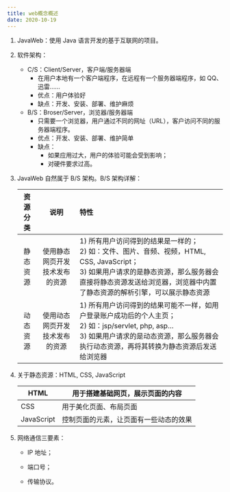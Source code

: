 ```yaml
---
title: web概念概述
date: 2020-10-19
---
```


1. JavaWeb：使用 Java 语言开发的基于互联网的项目。

2. 软件架构：

    - C/S：Client/Server，客户端/服务器端
        - 在用户本地有一个客户端程序，在远程有一个服务器端程序，如 QQ、迅雷……
        - 优点：用户体验好
        - 缺点：开发、安装、部署、维护麻烦
    - B/S：Broser/Server，浏览器/服务器端
        - 只需要一个浏览器，用户通过不同的网址（URL），客户访问不同的服务器端程序。
        - 优点：开发、安装、部署、维护简单
        - 缺点：
            - 如果应用过大，用户的体验可能会受到影响；
            - 对硬件要求过高。

3. JavaWeb 自然属于 B/S 架构。B/S 架构详解：

    | 资源分类 |              说明              | 特性                                                         |
    | :------: | :----------------------------: | :----------------------------------------------------------- |
    | 静态资源 | 使用静态网页开发技术发布的资源 | 1) 所有用户访问得到的结果是一样的；<br />2) 如：文件、图片、音频、视频，HTML, CSS, JavaScript；<br/>3) 如果用户请求的是静态资源，那么服务器会直接将静态资源发送给浏览器，浏览器中内置了静态资源的解析引擎，可以展示静态资源<br/> |
    | 动态资源 | 使用动态网页开发技术发布的资源 | 1) 所有用户访问得到的结果可能不一样，如用户登录账户成功后的个人主页；<br/>2) 如：jsp/servlet, php, asp…<br/>3) 如果用户请求的是动态资源，那么服务器会执行动态资源，再将其转换为静态资源后发送给浏览器<br/> |

4.  关于静态资源：HTML, CSS, JavaScript

    | HTML       | 用于搭建基础网页，展示页面的内容       |
    | ---------- | -------------------------------------- |
    | CSS        | 用于美化页面、布局页面                 |
    | JavaScript | 控制页面的元素，让页面有一些动态的效果 |

5. 网络通信三要素：

    - IP 地址；

    - 端口号；

    - 传输协议。

    

    
